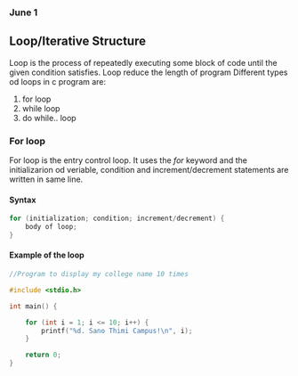 ### June 1

## Loop/Iterative Structure

Loop is the process of repeatedly executing some block of code until the given condition satisfies. Loop reduce the length of program  Different types od loops in c program are:

1. for loop 
1. while loop
1. do while.. loop 

### For loop

For loop is the entry control loop. It uses the *for* keyword and the initializarion od veriable, condition and increment/decrement statements are written in same line.

#### Syntax

``` c
for (initialization; condition; increment/decrement) {
    body of loop;
}
```

#### Example of the loop

``` c 
//Program to display my college name 10 times

#include <stdio.h>

int main() {

    for (int i = 1; i <= 10; i++) {
        printf("%d. Sano Thimi Campus!\n", i);
    }

    return 0;
}
```